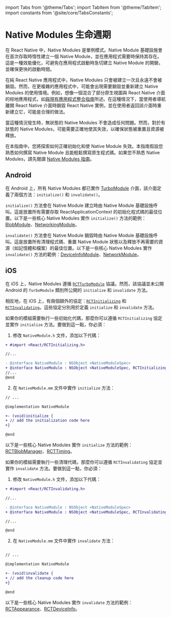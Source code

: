 import Tabs from '@theme/Tabs'; import TabItem from '@theme/TabItem'; import constants from '@site/core/TabsConstants';

# Native Modules 生命週期

在 React Native 中，Native Modules 是單例模式。Native Module 基礎設施會在首次存取時惰性建立一個 Native Module，並在應用程式需要時保持其存在。這是一種效能優化，可避免在應用程式啟動時急切建立 Native Module 的開銷，並確保更快的啟動時間。

在純 React Native 應用程式中，Native Modules 只會被建立一次且永遠不會被銷毀。然而，在更複雜的應用程式中，可能會出現需要銷毀並重新建立 Native Modules 的使用情境。例如，想像一個混合了部分原生視圖與 React Native 介面的棕地應用程式，如[與現有應用程式整合指南](/docs/integration-with-existing-apps)所述。在這種情況下，當使用者導航離開 React Native 介面時銷毀 React Native 實例，並在使用者返回該介面時重新建立它，可能是合理的做法。

當這種情況發生時，無狀態的 Native Modules 不會造成任何問題。然而，對於有狀態的 Native Modules，可能需要正確地使其失效，以確保狀態被重置且資源被釋放。

在本指南中，您將探索如何正確初始化和使 Native Module 失效。本指南假設您熟悉如何撰寫 Native Module 且能輕鬆撰寫原生程式碼。如果您不熟悉 Native Modules，請先閱讀 [Native Modules 指南](/docs/next/turbo-native-modules-introduction)。

## Android

在 Android 上，所有 Native Modules 都已實作 [TurboModule](https://github.com/facebook/react-native/blob/main/packages/react-native/ReactAndroid/src/main/java/com/facebook/react/turbomodule/core/interfaces/TurboModule.kt) 介面，該介面定義了兩個方法：`initialize()` 和 `invalidate()`。

`initialize()` 方法會在 Native Module 建立時由 Native Module 基礎設施呼叫。這是放置所有需要存取 ReactApplicationContext 的初始化程式碼的最佳位置。以下是一些核心 Native Modules 實作 `initialize()` 方法的範例：[BlobModule](https://github.com/facebook/react-native/blob/0617accecdcb11159ba15c34885f294bc206aa89/packages/react-native/ReactAndroid/src/main/java/com/facebook/react/modules/blob/BlobModule.java#L155-L157)、[NetworkingModule](https://github.com/facebook/react-native/blob/0617accecdcb11159ba15c34885f294bc206aa89/packages/react-native/ReactAndroid/src/main/java/com/facebook/react/modules/network/NetworkingModule.java#L193-L197)。

`invalidate()` 方法會在 Native Module 銷毀時由 Native Module 基礎設施呼叫。這是放置所有清理程式碼、重置 Native Module 狀態以及釋放不再需要的資源（如記憶體和檔案）的最佳位置。以下是一些核心 Native Modules 實作 `invalidate()` 方法的範例：[DeviceInfoModule](https://github.com/facebook/react-native/blob/0617accecdcb11159ba15c34885f294bc206aa89/packages/react-native/ReactAndroid/src/main/java/com/facebook/react/modules/deviceinfo/DeviceInfoModule.kt#L72-L76)、[NetworkModule](https://github.com/facebook/react-native/blob/0617accecdcb11159ba15c34885f294bc206aa89/packages/react-native/ReactAndroid/src/main/java/com/facebook/react/modules/network/NetworkingModule.java#L200-L212)。

## iOS

在 iOS 上，Native Modules 遵循 [`RCTTurboModule`](https://github.com/facebook/react-native/blob/0617accecdcb11159ba15c34885f294bc206aa89/packages/react-native/ReactCommon/react/nativemodule/core/platform/ios/ReactCommon/RCTTurboModule.h#L196-L200) 協議。然而，該協議並未公開 Android 的 `TurboModule` 類別所公開的 `initialize` 和 `invalidate` 方法。

相反地，在 iOS 上，有兩個額外的協定：[`RCTInitializing`](https://github.com/facebook/react-native/blob/0617accecdcb11159ba15c34885f294bc206aa89/packages/react-native/React/Base/RCTInitializing.h) 和 [`RCTInvalidating`](https://github.com/facebook/react-native/blob/0617accecdcb11159ba15c34885f294bc206aa89/packages/react-native/React/Base/RCTInvalidating.h)。這些協定分別用於定義 `initialize` 和 `invalidate` 方法。

如果你的模組需要執行一些初始化代碼，那麼你可以遵循 `RCTInitializing` 協定並實作 `initialize` 方法。要做到這一點，你必須：

1. 修改 `NativeModule.h` 文件，添加以下代碼：

```diff title="NativeModule.h"
+ #import <React/RCTInitializing.h>

//...

- @interface NativeModule : NSObject <NativeModuleSpec>
+ @interface NativeModule : NSObject <NativeModuleSpec, RCTInitializing>
//...
@end
```

2. 在 `NativeModule.mm` 文件中實作 `initialize` 方法：

```diff title="NativeModule.mm"
// ...

@implementation NativeModule

+- (void)initialize {
+ // add the initialization code here
+}

@end
```

以下是一些核心 Native Modules 實作 `initialize` 方法的範例：[RCTBlobManager](https://github.com/facebook/react-native/blob/0617accecdcb11159ba15c34885f294bc206aa89/packages/react-native/Libraries/Blob/RCTBlobManager.mm#L58-L68)、[RCTTiming](https://github.com/facebook/react-native/blob/0617accecdcb11159ba15c34885f294bc206aa89/packages/react-native/React/CoreModules/RCTTiming.mm#L121-L124)。

如果你的模組需要執行一些清理代碼，那麼你可以遵循 `RCTInvalidating` 協定並實作 `invalidate` 方法。要做到這一點，你必須：

1. 修改 `NativeModule.h` 文件，添加以下代碼：

```diff title="NativeModule.h"
+ #import <React/RCTInvalidating.h>

//...

- @interface NativeModule : NSObject <NativeModuleSpec>
+ @interface NativeModule : NSObject <NativeModuleSpec, RCTInvalidating>

//...

@end
```

2. 在 `NativeModule.mm` 文件中實作 `invalidate` 方法：

```diff title="NativeModule.mm"

// ...

@implementation NativeModule

+- (void)invalidate {
+ // add the cleanup code here
+}

@end
```

以下是一些核心 Native Modules 實作 `invalidate` 方法的範例：[RCTAppearance](https://github.com/facebook/react-native/blob/0617accecdcb11159ba15c34885f294bc206aa89/packages/react-native/React/CoreModules/RCTAppearance.mm#L151-L155)、[RCTDeviceInfo](https://github.com/facebook/react-native/blob/0617accecdcb11159ba15c34885f294bc206aa89/packages/react-native/React/CoreModules/RCTDeviceInfo.mm#L127-L133)。